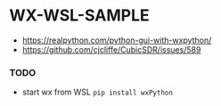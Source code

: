 # WX-WSL-SAMPLE
  * https://realpython.com/python-gui-with-wxpython/
  * https://github.com/cjcliffe/CubicSDR/issues/589

### TODO
  * start wx from WSL `pip install wxPython`
